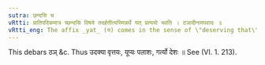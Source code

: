 ```yaml
---
sutra: छन्दसि च
vRtti: प्रातिपदिकमात्र च्छन्दसि विषये तदर्हतीत्यस्मिन्नर्थे यत् प्रत्ययो भवति । ठञादीनामपवादः ॥
vRtti_eng: The affix _yat_ (य) comes in the sense of \"deserving that\", in the _Chhandas_, after every _pratipadika_.
---
```

This debars ठञ् &c. Thus उदक्या वृत्तयः, यूप्यः पलाशः, गर्त्यो देशः ॥ See (VI. 1. 213).
